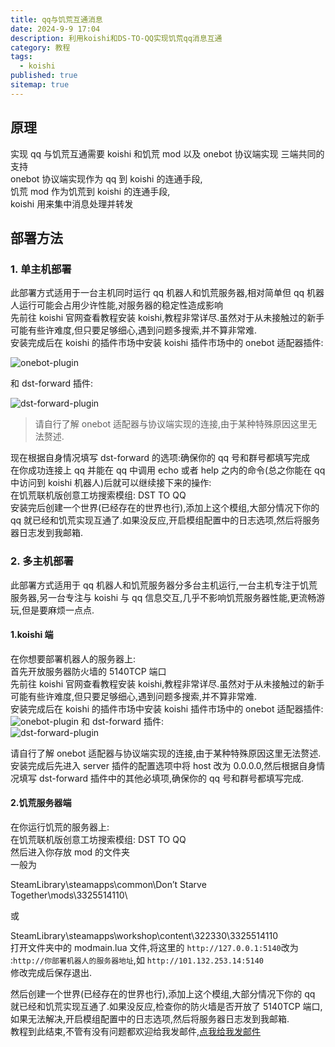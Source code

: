 ```yaml
---
title: qq与饥荒互通消息
date: 2024-9-9 17:04
description: 利用koishi和DS-TO-QQ实现饥荒qq消息互通
category: 教程
tags:
  - koishi
published: true
sitemap: true
---
```


## 原理

实现 qq 与饥荒互通需要 koishi 和饥荒 mod 以及 onebot 协议端实现 三端共同的支持  
onebot 协议端实现作为 qq 到 koishi 的连通手段,  
饥荒 mod 作为饥荒到 koishi 的连通手段,  
koishi 用来集中消息处理并转发

## 部署方法

### 1. 单主机部署

此部署方式适用于一台主机同时运行 qq 机器人和饥荒服务器,相对简单但 qq 机器人运行可能会占用少许性能,对服务器的稳定性造成影响  
先前往 koishi 官网查看教程安装 koishi,教程非常详尽.虽然对于从未接触过的新手可能有些许难度,但只要足够细心,遇到问题多搜索,并不算非常难.  
安装完成后在 koishi 的插件市场中安装 koishi 插件市场中的 onebot 适配器插件:

![onebot-plugin](../public/assets/images/image1.png)

和 dst-forward 插件:

![dst-forward-plugin](../public/assets/images/image2.png)

> 请自行了解 onebot 适配器与协议端实现的连接,由于某种特殊原因这里无法赘述.

现在根据自身情况填写 dst-forward 的选项:确保你的 qq 号和群号都填写完成  
在你成功连接上 qq 并能在 qq 中调用 echo 或者 help 之内的命令(总之你能在 qq 中访问到 koishi 机器人)后就可以继续接下来的操作:  
在饥荒联机版创意工坊搜索模组: DST TO QQ  
安装完后创建一个世界(已经存在的世界也行),添加上这个模组,大部分情况下你的 qq 就已经和饥荒实现互通了.如果没反应,开启模组配置中的日志选项,然后将服务器日志发到我邮箱.

### 2. 多主机部署

此部署方式适用于 qq 机器人和饥荒服务器分多台主机运行,一台主机专注于饥荒服务器,另一台专注与 koishi 与 qq 信息交互,几乎不影响饥荒服务器性能,更流畅游玩,但是要麻烦一点点.

#### 1.koishi 端

在你想要部署机器人的服务器上:  
首先开放服务器防火墙的 5140TCP 端口  
先前往 koishi 官网查看教程安装 koishi,教程非常详尽.虽然对于从未接触过的新手可能有些许难度,但只要足够细心,遇到问题多搜索,并不算非常难.  
安装完成后在 koishi 的插件市场中安装 koishi 插件市场中的 onebot 适配器插件:
![onebot-plugin](../public/assets/images/image1.png)
和 dst-forward 插件:  
![dst-forward-plugin](../public/assets/images/image2.png)

请自行了解 onebot 适配器与协议端实现的连接,由于某种特殊原因这里无法赘述.  
安装完成后先进入 server 插件的配置选项中将 host 改为 0.0.0.0,然后根据自身情况填写 dst-forward 插件中的其他必填项,确保你的 qq 号和群号都填写完成.

#### 2.饥荒服务器端

在你运行饥荒的服务器上:  
在饥荒联机版创意工坊搜索模组: DST TO QQ  
然后进入你存放 mod 的文件夹  
一般为

SteamLibrary\steamapps\common\Don’t Starve Together\mods\3325514110\

或

SteamLibrary\steamapps\workshop\content\322330\3325514110  
打开文件夹中的 modmain.lua 文件,将这里的
`http://127.0.0.1:5140`改为 :`http://你部署机器人的服务器地址`,如 `http://101.132.253.14:5140`  
修改完成后保存退出.

然后创建一个世界(已经存在的世界也行),添加上这个模组,大部分情况下你的 qq 就已经和饥荒实现互通了.如果没反应,检查你的防火墙是否开放了 5140TCP 端口,如果无法解决,开启模组配置中的日志选项,然后将服务器日志发到我邮箱.  
教程到此结束,不管有没有问题都欢迎给我发邮件,[点我给我发邮件](mailto:abc1514671906@163.com)
